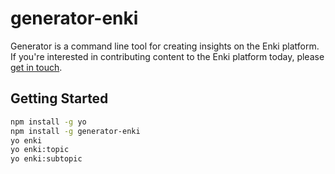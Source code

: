 # generator-enki

Generator is a command line tool for creating insights on the Enki platform. If you're interested in contributing content to the Enki platform today, please [get in touch](https://enki.typeform.com/to/OfFklK).

## Getting Started

```bash
npm install -g yo
npm install -g generator-enki
yo enki
yo enki:topic
yo enki:subtopic
```
